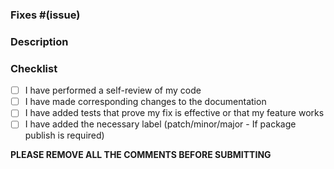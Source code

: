 <!-- You can erase any parts of this template not applicable to your Pull Request. -->

### **Fixes** #(issue)

### **Description**

<!--- Describe your changes in detail -->
<!--- Follow these while adding an entry -->
<!---
Prefix the change with one of these keywords:

- _Added_: for new features.
- _Changed_: for changes in existing functionality.
- _Deprecated_: for soon-to-be removed features.
- _Removed_: for now removed features.
- _Fixed_: for any bug fixes.
- _Security_: in case of vulnerabilities.

** Add BREAKING keyword in bold for changes which could potentially break the component, eg: **BREAKING**
** Represent a component name in italics, eg: _Modal_
** Enclose a prop name in double backticks, eg: `isLoading`

Example:

- Changed: **BREAKING** `isLoading` prop of _Table_ to `loading`.
- Added: `hideOnTargetExit` prop to _Tooltip_ component.
- Deprecated: **BREAKING** `loading` prop of _Pane_, _Modal_ and _Alert_ components.
- Removed: **BREAKING** `placement` prop from _Tooltip_ (Use position instead).
--->

### **Checklist**

- [ ] I have performed a self-review of my code
- [ ] I have made corresponding changes to the documentation
- [ ] I have added tests that prove my fix is effective or that my feature works
- [ ] I have added the necessary label (patch/minor/major - If package publish is required)

**PLEASE REMOVE ALL THE COMMENTS BEFORE SUBMITTING**

